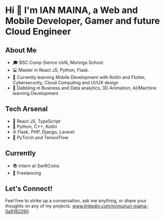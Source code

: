 # Hi 👋 I'm **IAN MAINA**, a Web and Mobile Developer, Gamer and future Cloud Engineer
## About Me

- 🎓 BSC Comp Sience UoN, Moringa School.
- 💻 Master in React JS, Python, Flask.
- 🚀 Currently learning Mobile Development with Kotlin and Flutter, Cybersecurity, Cloud Computing and UI/UX design
- 🌌 Dabbling in Business and Data analytics, 3D Animation, AI/Machine learning Development

## Tech Arsenal

- 🚀 React JS, TypeScript
- 🐍 Python, C++, Kotlin
- 🌐 Flask, PHP, Django, Laravel
- 🤖 PyTorch and TensorFlow 

## Currently 
- 📚  Intern at SwiftCoins
- 🎥 Freelancing

## Let's Connect!

Feel free to strike up a conversation, ask me anything, or share your thoughts on any of my projects.
www.linkedin.com/in/muiruri-maina-0a8182290


